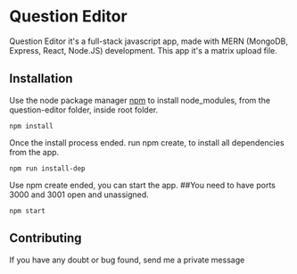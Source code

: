 # Question Editor

Question Editor it's a full-stack javascript app, made with MERN (MongoDB, Express, React, Node.JS) development. This app it's a matrix upload file.

## Installation

Use the node package manager [npm](https://www.npmjs.com/) to install node_modules, from the question-editor folder, inside root folder. 

```node
npm install
```

Once the install process ended. run npm create, to install all dependencies from the app.

```node
npm run install-dep 
```

Use npm create ended, you can start the app. ##You need to have ports 3000 and 3001 open and unassigned.

```node
npm start
```

## Contributing
If you have any doubt or bug found, send me a private message 